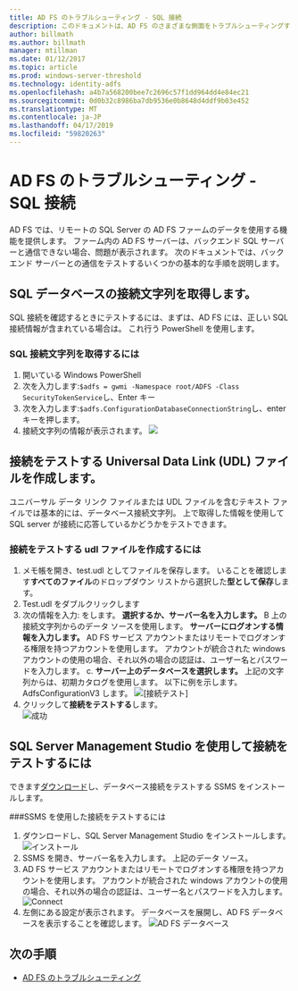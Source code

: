 ```yaml
---
title: AD FS のトラブルシューティング - SQL 接続
description: このドキュメントは、AD FS のさまざまな側面をトラブルシューティングする方法を説明します
author: billmath
ms.author: billmath
manager: mtillman
ms.date: 01/12/2017
ms.topic: article
ms.prod: windows-server-threshold
ms.technology: identity-adfs
ms.openlocfilehash: a4b7a568200bee7c2696c57f1dd964dd4e84ec21
ms.sourcegitcommit: 0d0b32c8986ba7db9536e0b8648d4ddf9b03e452
ms.translationtype: MT
ms.contentlocale: ja-JP
ms.lasthandoff: 04/17/2019
ms.locfileid: "59820263"
---
```

# <a name="ad-fs-troubleshooting---sql-connectivity"></a>AD FS のトラブルシューティング - SQL 接続
AD FS では、リモートの SQL Server の AD FS ファームのデータを使用する機能を提供します。  ファーム内の AD FS サーバーは、バックエンド SQL サーバーと通信できない場合、問題が表示されます。  次のドキュメントでは、バックエンド サーバーとの通信をテストするいくつかの基本的な手順を説明します。

## <a name="acquire-the-sql-database-connection-string"></a>SQL データベースの接続文字列を取得します。
SQL 接続を確認するときにテストするには、まずは、AD FS には、正しい SQL 接続情報が含まれている場合は。  これ行う PowerShell を使用します。

### <a name="to-acquire-the-sql-connection-string"></a>SQL 接続文字列を取得するには
1.  開いている Windows PowerShell
2. 次を入力します:`$adfs = gwmi -Namespace root/ADFS -Class SecurityTokenService`し、Enter キー
3. 次を入力します:`$adfs.ConfigurationDatabaseConnectionString`し、enter キーを押します。
4. 接続文字列の情報が表示されます。
![](media/ad-fs-tshoot-sql/sql2.png)

## <a name="create-a-universal-data-link-udl-file-to-test-connectivity"></a>接続をテストする Universal Data Link (UDL) ファイルを作成します。
ユニバーサル データ リンク ファイルまたは UDL ファイルを含むテキスト ファイルでは基本的には、データベース接続文字列。  上で取得した情報を使用して SQL server が接続に応答しているかどうかをテストできます。

### <a name="to-create-a-udl-file-to-test-connectivity"></a>接続をテストする udl ファイルを作成するには

1. メモ帳を開き、test.udl としてファイルを保存します。  いることを確認します**すべてのファイル**のドロップダウン リストから選択した**型として保存**します。
2. Test.udl をダブルクリックします
3. 次の情報を入力: をします。 **選択するか、サーバー名を入力します。** B 上の接続文字列からのデータ ソースを使用します。 **サーバーにログオンする情報を入力します。** AD FS サービス アカウントまたはリモートでログオンする権限を持つアカウントを使用します。  アカウントが統合された windows アカウントの使用の場合、それ以外の場合の認証は、ユーザー名とパスワードを入力します。
    c. **サーバー上のデータベースを選択します。** 上記の文字列からは、初期カタログを使用します。  以下に例を示します。AdfsConfigurationV3 します。
   ![[接続テスト]](media/ad-fs-tshoot-sql/sql4.png)
1. クリックして**接続をテストする**します。</br>
![成功](media/ad-fs-tshoot-sql/sql3.png)

## <a name="use-sql-server-management-studio-to-test-connectivity"></a>SQL Server Management Studio を使用して接続をテストするには
できます[ダウンロード](https://go.microsoft.com/fwlink/?linkid=864329)し、データベース接続をテストする SSMS をインストールします。

###<a name="to-test-connectivity-with-ssms"></a>SSMS を使用した接続をテストするには
1. ダウンロードし、SQL Server Management Studio をインストールします。
![インストール](media/ad-fs-tshoot-sql/sql5.png)
1. SSMS を開き、サーバー名を入力します。  上記のデータ ソース。
2. AD FS サービス アカウントまたはリモートでログオンする権限を持つアカウントを使用します。  アカウントが統合された windows アカウントの使用の場合、それ以外の場合の認証は、ユーザー名とパスワードを入力します。
![Connect](media/ad-fs-tshoot-sql/sql6.png)
1. 左側にある設定が表示されます。  データベースを展開し、AD FS データベースを表示することを確認します。
![AD FS データベース](media/ad-fs-tshoot-sql/sql7.png)

## <a name="next-steps"></a>次の手順

- [AD FS のトラブルシューティング](ad-fs-tshoot-overview.md)